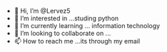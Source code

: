 - 👋 Hi, I’m @Lervez5
- 👀 I’m interested in ...studing python 
- 🌱 I’m currently learning ... information technology 
- 💞️ I’m looking to collaborate on ...
- 📫 How to reach me ...its through my email

<!---
Lervez5/Lervez5 is a ✨ special ✨ repository because its `README.md` (this file) appears on your GitHub profile.
You can click the Preview link to take a look at your changes.
--->
